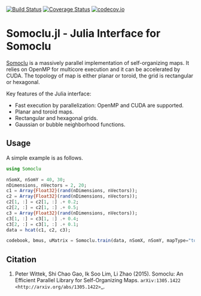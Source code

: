 [![Build Status](https://travis-ci.org/peterwittek/Somoclu.jl.svg?branch=master)](https://travis-ci.org/peterwittek/Somoclu.jl)
[![Coverage Status](https://coveralls.io/repos/peterwittek/Somoclu.jl/badge.svg?branch=master&service=github)](https://coveralls.io/github/peterwittek/Somoclu.jl?branch=master)
[![codecov.io](http://codecov.io/github/peterwittek/Somoclu.jl/coverage.svg?branch=master)](http://codecov.io/github/peterwittek/Somoclu.jl?branch=master)

Somoclu.jl - Julia Interface for Somoclu
========================================

[Somoclu](https://github.com/peterwittek/somoclu) is a massively parallel implementation of self-organizing maps. It relies on OpenMP for multicore execution and it can be accelerated by CUDA. The topology of map is either planar or toroid, the grid is rectangular or hexagonal.

Key features of the Julia interface:

- Fast execution by parallelization: OpenMP and CUDA are supported.
- Planar and toroid maps.
- Rectangular and hexagonal grids.
- Gaussian or bubble neighborhood functions.

Usage
-----
A simple example is as follows.

```julia
using Somoclu

nSomX, nSomY = 40, 30;
nDimensions, nVectors = 2, 20;
c1 = Array{Float32}(rand(nDimensions, nVectors));
c2 = Array{Float32}(rand(nDimensions, nVectors));
c2[1, :] = c2[1, :] .+ 0.2;
c2[2, :] = c2[1, :] .+ 0.5;
c3 = Array{Float32}(rand(nDimensions, nVectors));
c3[1, :] = c3[1, :] .+ 0.4;
c3[2, :] = c3[1, :] .+ 0.1;
data = hcat(c1, c2, c3);

codebook, bmus, uMatrix = Somoclu.train(data, nSomX, nSomY, mapType="toroid");
```

Citation
--------

1. Peter Wittek, Shi Chao Gao, Ik Soo Lim, Li Zhao (2015). Somoclu: An Efficient Parallel Library for Self-Organizing Maps. `arXiv:1305.1422 <http://arxiv.org/abs/1305.1422>`_.
